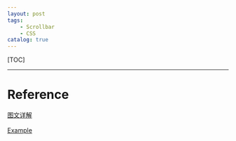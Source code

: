 ```yaml
---
layout: post
tags: 
    - Scrollbar
    - CSS
catalog: true
---
```


[TOC]

---

# Reference 

[图文详解](https://segmentfault.com/a/1190000003708894)<br>
[](https://www.xuanfengge.com/css3-webkit-scrollbar.html)<br>
[Example](http://www.xuanfengge.com/demo/201311/scroll/css3-scroll.html)<br>